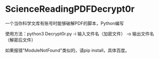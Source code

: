 # ScienceReadingPDFDecrypt0r
一个当你科学文库有账号时能够破解PDF的脚本，Python编写

使用方法：python3 Decrypt0r.py -i 输入文件名（加密文件） -o 输出文件名（解密后文件）


如果报错"ModuleNotFound"类似的，请pip install，具体百度。
